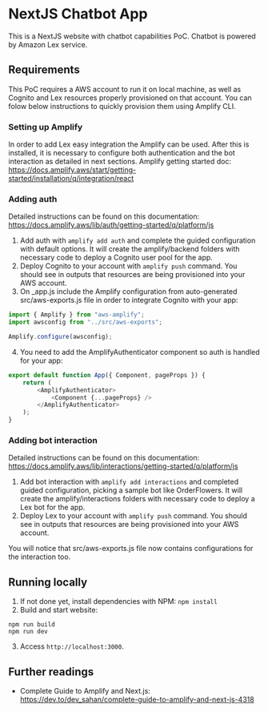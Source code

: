 # NextJS Chatbot App
This is a NextJS website with chatbot capabilities PoC. Chatbot is powered by Amazon Lex service.

## Requirements
This PoC requires a AWS account to run it on local machine, as well as Cognito and Lex resources properly provisioned on that account. You can folow below instructions to quickly provision them using Amplify CLI.

### Setting up Amplify
In order to add Lex easy integration the Amplify can be used.
After this is installed, it is necessary to configure both authentication and the bot interaction as detailed in next sections.
Amplify getting started doc: https://docs.amplify.aws/start/getting-started/installation/q/integration/react

### Adding auth
Detailed instructions can be found on this documentation: https://docs.amplify.aws/lib/auth/getting-started/q/platform/js

1. Add auth with `amplify add auth` and complete the guided configuration with default options. It will create the amplify/backend folders with necessary code to deploy a Cognito user pool for the app.
2. Deploy Cognito to your account with `amplify push` command. You should see in outputs that resources are being provisioned into your AWS account.
3. On _app.js include the Amplify configuration from auto-generated src/aws-exports.js file in order to integrate Cognito with your app:
```javascript
import { Amplify } from "aws-amplify";
import awsconfig from "../src/aws-exports";

Amplify.configure(awsconfig);
```
4. You need to add the AmplifyAuthenticator component so auth is handled for your app:
```javascript
export default function App({ Component, pageProps }) {
    return (
        <AmplifyAuthenticator>
            <Component {...pageProps} />
        </AmplifyAuthenticator>
    );
}
```
### Adding bot interaction
Detailed instructions can be found on this documentation: https://docs.amplify.aws/lib/interactions/getting-started/q/platform/js
1. Add bot interaction with `amplify add interactions` and completed guided configuration, picking a sample bot like OrderFlowers. It will create the amplify/interactions folders with necessary code to deploy a Lex bot for the app.
2. Deploy Lex to your account with `amplify push` command. You should see in outputs that resources are being provisioned into your AWS account.

You will notice that src/aws-exports.js file now contains configurations for the interaction too.

## Running locally
1. If not done yet, install dependencies with NPM: `npm install`
2. Build and start website:
```
npm run build
npm run dev
```
3. Access `http://localhost:3000`.

## Further readings
- Complete Guide to Amplify and Next.js: https://dev.to/dev_sahan/complete-guide-to-amplify-and-next-js-4318
